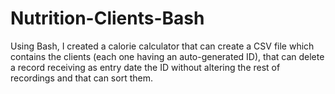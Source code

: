 # Nutrition-Clients-Bash
Using Bash, I created a calorie calculator that can create a CSV file which contains the clients (each one having an auto-generated ID), that can delete a record receiving as entry date the ID without altering the rest of recordings and that can sort them.
